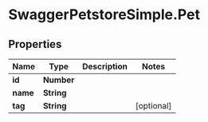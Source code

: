 # SwaggerPetstoreSimple.Pet

## Properties
Name | Type | Description | Notes
------------ | ------------- | ------------- | -------------
**id** | **Number** |  | 
**name** | **String** |  | 
**tag** | **String** |  | [optional] 


